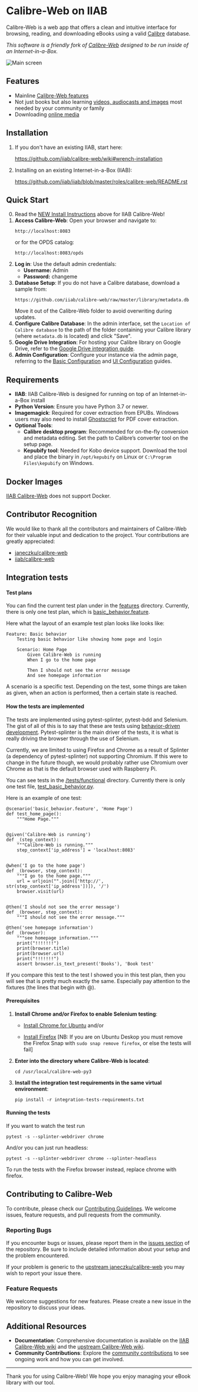 # Calibre-Web on IIAB

Calibre-Web is a web app that offers a clean and intuitive interface for browsing, reading, and downloading eBooks using a valid [Calibre](https://calibre-ebook.com) database.

*This software is a friendly fork of [Calibre-Web](https://github.com/janeczku/calibre-web) designed to be run inside of an Internet-in-a-Box.*

![Main screen](https://github.com/janeczku/calibre-web/wiki/images/main_screen.png)

## Features

- Mainline [Calibre-Web features](https://github.com/janeczku/calibre-web?tab=readme-ov-file#features)
- Not just books but also learning [videos, audiocasts and images](https://github.com/iiab/calibre-web/wiki#videos-and-images) most needed by your community or family
- Downloading [online media](https://github.com/iiab/calibre-web/wiki#download-online-media)

## Installation

1. If you don't have an existing IIAB, start here:

   https://github.com/iiab/calibre-web/wiki#wrench-installation

2. Installing on an existing Internet-in-a-Box (IIAB):

   https://github.com/iiab/iiab/blob/master/roles/calibre-web/README.rst

## Quick Start

0. Read the [NEW Install Instructions](#installation) above for IIAB Calibre-Web!
1. **Access Calibre-Web**: Open your browser and navigate to:
   ```
   http://localhost:8083
   ```
   or for the OPDS catalog:
   ```
   http://localhost:8083/opds
   ```
2. **Log in**: Use the default admin credentials:
   - **Username:** Admin
   - **Password:** changeme
3. **Database Setup**: If you do not have a Calibre database, download a sample from:
   ```
   https://github.com/iiab/calibre-web/raw/master/library/metadata.db
   ```
   Move it out of the Calibre-Web folder to avoid overwriting during updates.
4. **Configure Calibre Database**: In the admin interface, set the `Location of Calibre database` to the path of the folder containing your Calibre library (where `metadata.db` is located) and click "Save".
5. **Google Drive Integration**: For hosting your Calibre library on Google Drive, refer to the [Google Drive integration guide](https://github.com/iiab/calibre-web/wiki/G-Drive-Setup#using-google-drive-integration).
6. **Admin Configuration**: Configure your instance via the admin page, referring to the [Basic Configuration](https://github.com/iiab/calibre-web/wiki/Configuration#basic-configuration) and [UI Configuration](https://github.com/iiab/calibre-web/wiki/Configuration#ui-configuration) guides.

## Requirements

- **IIAB**: IIAB Calibre-Web is designed for running on top of an Internet-in-a-Box install
- **Python Version**: Ensure you have Python 3.7 or newer.
- **Imagemagick**: Required for cover extraction from EPUBs. Windows users may also need to install [Ghostscript](https://ghostscript.com/releases/gsdnld.html) for PDF cover extraction.
- **Optional Tools**:
   - **Calibre desktop program**: Recommended for on-the-fly conversion and metadata editing. Set the path to Calibre’s converter tool on the setup page.
   - **Kepubify tool**: Needed for Kobo device support. Download the tool and place the binary in `/opt/kepubify` on Linux or `C:\Program Files\kepubify` on Windows.

## Docker Images

[IIAB Calibre-Web](#installation) does not support Docker.

## Contributor Recognition

We would like to thank all the contributors and maintainers of Calibre-Web for their valuable input and dedication to the project. Your contributions are greatly appreciated:

- [janeczku/calibre-web](https://github.com/janeczku/calibre-web/graphs/contributors)
- [iiab/calibre-web](https://github.com/iiab/calibre-web/graphs/contributors)

## Integration tests

#### Test plans

You can find the current test plan under in the [features](features) directory. Currently, there is only one test plan, which is [basic_behavior.feature](features/basic_behavior.feature).

Here what the layout of an example test plan looks like looks like:

```
Feature: Basic behavior
    Testing basic behavior like showing home page and login

    Scenario: Home Page
        Given Calibre-Web is running
        When I go to the home page

        Then I should not see the error message
        And see homepage information
```

A scenario is a specific test. Depending on the test, some things are taken as given, when an action is performed, then a certain state is reached.

#### How the tests are implemented

The tests are implemented using pytest-splinter, pytest-bdd and Selenium. The gist of all of this is to say that these are tests using [behavior-driven development](https://en.wikipedia.org/wiki/Behavior-driven_development). Pytest-splinter is the main driver of the tests, it is what is really driving the browser through the use of Selenium.

Currently, we are limited to using Firefox and Chrome as a result of Splinter (a dependency of pytest-splinter) not supporting Chromium. If this were to change in the future though, we would probably rather use Chromium over Chrome as that is the default browser used with Raspberry Pi.

You can see tests in the [/tests/functional](tests/functional) directory. Currently there is only one test file, [test_basic_behavior.py](tests/functional/test_basic_behavior.py).

Here is an example of one test:

```
@scenario('basic_behavior.feature', 'Home Page')
def test_home_page():
    """Home Page."""


@given('Calibre-Web is running')
def _(step_context):
    """Calibre-Web is running."""
    step_context['ip_address'] = 'localhost:8083'


@when('I go to the home page')
def _(browser, step_context):
    """I go to the home page."""
    url = urljoin("".join(['http://', str(step_context['ip_address'])]), '/')
    browser.visit(url)


@then('I should not see the error message')
def _(browser, step_context):
    """I should not see the error message."""

@then('see homepage information')
def _(browser):
    """see homepage information."""
    print("!!!!!!!")
    print(browser.title)
    print(browser.url)
    print("!!!!!!!")
    assert browser.is_text_present('Books'), 'Book test'
```

If you compare this test to the test I showed you in this test plan, then you will see that is pretty much exactly the same. Especially pay attention to the fixtures (the lines that begin with @).

#### Prerequisites

1. **Install Chrome and/or Firefox to enable Selenium testing**:

    - [Install Chrome for Ubuntu](https://linuxcapable.com/install-google-chrome-on-ubuntu-linux/) and/or

    - [Install Firefox](https://support.mozilla.org/en-US/kb/install-firefox-linux#w_install-firefox-deb-package-for-debian-based-distributions-recommended) [NB: If you are on Ubuntu Deskop you must remove the Firefox Snap with `sudo snap remove firefox`, or else the tests will fail]

2. **Enter into the directory where Calibre-Web is located**:

    ```
    cd /usr/local/calibre-web-py3
    ```

3. **Install the integration test requirements in the same virtual environment**:

   ```
   pip install -r integration-tests-requirements.txt
   ```

#### Running the tests

   If you want to watch the test run

   ```
   pytest -s --splinter-webdriver chrome
   ```

   And/or you can just run headless:

   ```
   pytest -s --splinter-webdriver chrome --splinter-headless
```

To run the tests with the Firefox browser instead, replace chrome with firefox.

## Contributing to Calibre-Web

To contribute, please check our [Contributing Guidelines](https://github.com/iiab/calibre-web/blob/master/CONTRIBUTING.md). We welcome issues, feature requests, and pull requests from the community.

### Reporting Bugs

If you encounter bugs or issues, please report them in the [issues section](https://github.com/iiab/calibre-web/issues) of the repository. Be sure to include detailed information about your setup and the problem encountered.

If your problem is generic to the [upstream janeczku/calibre-web](https://github.com/janeczku/calibre-web/issues) you may wish to report your issue there.

### Feature Requests

We welcome suggestions for new features. Please create a new issue in the repository to discuss your ideas.

## Additional Resources

- **Documentation**: Comprehensive documentation is available on the [IIAB Calibre-Web wiki](https://github.com/iiab/calibre-web/wiki) and the [upstream Calibre-Web wiki](https://github.com/janeczku/calibre-web/wiki/).
- **Community Contributions**: Explore the [community contributions](https://github.com/iiab/calibre-web/pulls) to see ongoing work and how you can get involved.

---

Thank you for using Calibre-Web! We hope you enjoy managing your eBook library with our tool.
